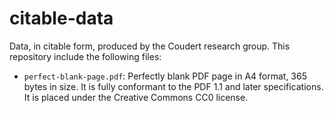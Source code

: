 citable-data
============

Data, in citable form, produced by the Coudert research group. This repository include the following files:

- `perfect-blank-page.pdf`: Perfectly blank PDF page in A4 format, 365 bytes in size. It is fully conformant to the PDF 1.1 and later specifications. It is placed under the Creative Commons CC0 license.
